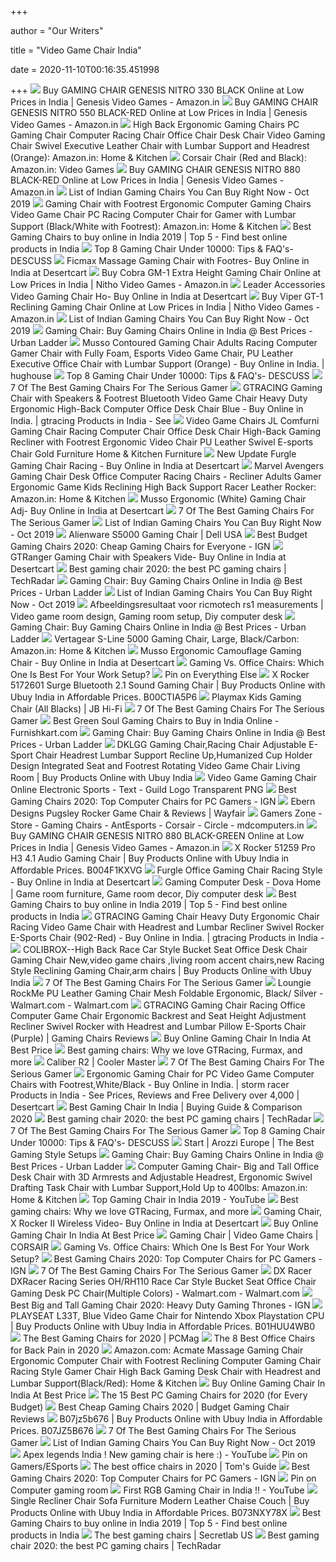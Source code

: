 +++
        
author = "Our Writers"
        
title = "Video Game Chair India"
        
date = 2020-11-10T00:16:35.451998
        
+++
[ ![](https://images-na.ssl-images-amazon.com/images/I/71NkW2GIWJL._SX679_.jpg)](https://images-na.ssl-images-amazon.com/images/I/71NkW2GIWJL._SX679_.jpg) Buy GAMING CHAIR GENESIS NITRO 330 BLACK Online at Low Prices in India |  Genesis Video Games - Amazon.in
[ ![](https://images-na.ssl-images-amazon.com/images/I/71h9nt6o8AL._SX679_.jpg)](https://images-na.ssl-images-amazon.com/images/I/71h9nt6o8AL._SX679_.jpg) Buy GAMING CHAIR GENESIS NITRO 550 BLACK-RED Online at Low Prices in India  | Genesis Video Games - Amazon.in
[ ![](https://images-na.ssl-images-amazon.com/images/I/81RzJ9IjNZL._SX425_.jpg)](https://images-na.ssl-images-amazon.com/images/I/81RzJ9IjNZL._SX425_.jpg) High Back Ergonomic Gaming Chairs PC Gaming Chair Computer Racing Chair  Office Chair Desk Chair Video Gaming Chair Swivel Executive Leather Chair  with Lumbar Support and Headrest (Orange): Amazon.in: Home & Kitchen
[ ![](https://images-na.ssl-images-amazon.com/images/I/81an6TAdqpL._SY500_.jpg)](https://images-na.ssl-images-amazon.com/images/I/81an6TAdqpL._SY500_.jpg) Corsair Chair (Red and Black): Amazon.in: Video Games
[ ![](https://images-na.ssl-images-amazon.com/images/I/61EV%2B164TnL._SX679_.jpg)](https://images-na.ssl-images-amazon.com/images/I/61EV%2B164TnL._SX679_.jpg) Buy GAMING CHAIR GENESIS NITRO 880 BLACK-RED Online at Low Prices in India  | Genesis Video Games - Amazon.in
[ ![](https://gamersnation.in/wp-content/uploads/2017/08/Gn-Cover-800x300.jpg)](https://gamersnation.in/wp-content/uploads/2017/08/Gn-Cover-800x300.jpg) List of Indian Gaming Chairs You Can Buy Right Now - Oct 2019
[ ![](https://images-na.ssl-images-amazon.com/images/I/514NDexMbjL._SY741_.jpg)](https://images-na.ssl-images-amazon.com/images/I/514NDexMbjL._SY741_.jpg) Gaming Chair with Footrest Ergonomic Computer Gaming Chairs Video Game Chair  PC Racing Computer Chair for Gamer with Lumbar Support (Black/White with  Footrest): Amazon.in: Home & Kitchen
[ ![](https://api.top-5.in/uploads/8f7d7337fc20175714fb.jpeg)](https://api.top-5.in/uploads/8f7d7337fc20175714fb.jpeg) Best Gaming Chairs to buy online in India 2019 | Top 5 - Find best online  products in India
[ ![](https://www.descuss.com/wp-content/uploads/2020/05/Best-Gaming-Chair-in-India-2020.jpg)](https://www.descuss.com/wp-content/uploads/2020/05/Best-Gaming-Chair-in-India-2020.jpg) Top 8 Gaming Chair Under 10000: Tips & FAQ's- DESCUSS
[ ![](https://m.media-amazon.com/images/I/41jlVBf4VqL.jpg)](https://m.media-amazon.com/images/I/41jlVBf4VqL.jpg) Ficmax Massage Gaming Chair with Footres- Buy Online in India at Desertcart
[ ![](https://images-na.ssl-images-amazon.com/images/I/61294p7VMGL._SX522_.jpg)](https://images-na.ssl-images-amazon.com/images/I/61294p7VMGL._SX522_.jpg) Buy Cobra GM-1 Extra Height Gaming Chair Online at Low Prices in India |  Nitho Video Games - Amazon.in
[ ![](https://m.media-amazon.com/images/I/610-mnVbhdL.jpg)](https://m.media-amazon.com/images/I/610-mnVbhdL.jpg) Leader Accessories Video Gaming Chair Ho- Buy Online in India at Desertcart
[ ![](https://images-na.ssl-images-amazon.com/images/I/61LdSfdFBML._SX522_.jpg)](https://images-na.ssl-images-amazon.com/images/I/61LdSfdFBML._SX522_.jpg) Buy Viper GT-1 Reclining Gaming Chair Online at Low Prices in India | Nitho Video  Games - Amazon.in
[ ![](https://gamersnation.in/wp-content/uploads/2017/08/1200_x_475_banner_gradient_DONE._GC.jpg)](https://gamersnation.in/wp-content/uploads/2017/08/1200_x_475_banner_gradient_DONE._GC.jpg) List of Indian Gaming Chairs You Can Buy Right Now - Oct 2019
[ ![](https://www.ulcdn.net/images/products/258406/product/Angela_Study_Chair_LP.png?1550722275)](https://www.ulcdn.net/images/products/258406/product/Angela_Study_Chair_LP.png?1550722275) Gaming Chair: Buy Gaming Chairs Online in India @ Best Prices - Urban Ladder
[ ![](https://m.media-amazon.com/images/I/411x81OF1yL.jpg)](https://m.media-amazon.com/images/I/411x81OF1yL.jpg) Musso Contoured Gaming Chair Adults Racing Computer Gamer Chair with Fully  Foam, Esports Video Game Chair, PU Leather Executive Office Chair with  Lumbar Support (Orange) - Buy Online in India. | hughouse
[ ![](https://www.descuss.com/wp-content/uploads/2020/05/Nokaxus-Gaming-Chair.jpg)](https://www.descuss.com/wp-content/uploads/2020/05/Nokaxus-Gaming-Chair.jpg) Top 8 Gaming Chair Under 10000: Tips & FAQ's- DESCUSS
[ ![](https://thumbor.forbes.com/thumbor/711x1065/https://specials-images.forbesimg.com/imageserve/5e98cd9811164600064006c1/960x0.jpg?fit=scale)](https://thumbor.forbes.com/thumbor/711x1065/https://specials-images.forbesimg.com/imageserve/5e98cd9811164600064006c1/960x0.jpg?fit=scale) 7 Of The Best Gaming Chairs For The Serious Gamer
[ ![](https://images-na.ssl-images-amazon.com/images/I/71omc4If5LL.jpg)](https://images-na.ssl-images-amazon.com/images/I/71omc4If5LL.jpg) GTRACING Gaming Chair with Speakers & Footrest Bluetooth Video Game Chair  Heavy Duty Ergonomic High-Back Computer Office Desk Chair Blue - Buy Online  in India. | gtracing Products in India - See
[ ![](https://images-na.ssl-images-amazon.com/images/I/61HEqHMkRhL.jpg)](https://images-na.ssl-images-amazon.com/images/I/61HEqHMkRhL.jpg) Video Game Chairs JL Comfurni Gaming Chair Racing Computer Chair Office  Desk Chair High-Back Gaming Recliner with Footrest Ergonomic Video Chair PU  Leather Swivel E-sports Chair Gold Furniture Home & Kitchen Furniture
[ ![](https://m.media-amazon.com/images/I/41WFnoD6oVL.jpg)](https://m.media-amazon.com/images/I/41WFnoD6oVL.jpg) New Update Furgle Gaming Chair Racing - Buy Online in India at Desertcart
[ ![](https://images-na.ssl-images-amazon.com/images/I/71H8wbryOxL._SX425_.jpg)](https://images-na.ssl-images-amazon.com/images/I/71H8wbryOxL._SX425_.jpg) Marvel Avengers Gaming Chair Desk Office Computer Racing Chairs - Recliner  Adults Gamer Ergonomic Game Kids Reclining High Back Support Racer Leather  Rocker: Amazon.in: Home & Kitchen
[ ![](https://m.media-amazon.com/images/I/418dBu1jlrL.jpg)](https://m.media-amazon.com/images/I/418dBu1jlrL.jpg) Musso Ergonomic (White) Gaming Chair Adj- Buy Online in India at Desertcart
[ ![](https://specials-images.forbesimg.com/imageserve/5e98cdd2f45f0500075eb18c/960x0.jpg?cropX1=0&cropX2=500&cropY1=0&cropY2=500)](https://specials-images.forbesimg.com/imageserve/5e98cdd2f45f0500075eb18c/960x0.jpg?cropX1=0&cropX2=500&cropY1=0&cropY2=500) 7 Of The Best Gaming Chairs For The Serious Gamer
[ ![](https://gamersnation.in/wp-content/uploads/2017/08/thermaltake.jpg)](https://gamersnation.in/wp-content/uploads/2017/08/thermaltake.jpg) List of Indian Gaming Chairs You Can Buy Right Now - Oct 2019
[ ![](https://snpi.dell.com/snp/images/products/large/en-us~AA522881/AA522881.jpg)](https://snpi.dell.com/snp/images/products/large/en-us~AA522881/AA522881.jpg) Alienware S5000 Gaming Chair | Dell USA
[ ![](http://assets1.ignimgs.com/2018/06/20/bestgamingchairs-blogroll-1529525911135.jpg)](http://assets1.ignimgs.com/2018/06/20/bestgamingchairs-blogroll-1529525911135.jpg) Best Budget Gaming Chairs 2020: Cheap Gaming Chairs for Everyone - IGN
[ ![](https://images-na.ssl-images-amazon.com/images/I/61BrrFXOUHL.jpg)](https://images-na.ssl-images-amazon.com/images/I/61BrrFXOUHL.jpg) GTRanger Gaming Chair with Speakers Vide- Buy Online in India at Desertcart
[ ![](https://cdn.mos.cms.futurecdn.net/8uyuPRKS2svHBhMZkZYkFg-1200-80.jpg)](https://cdn.mos.cms.futurecdn.net/8uyuPRKS2svHBhMZkZYkFg-1200-80.jpg) Best gaming chair 2020: the best PC gaming chairs | TechRadar
[ ![](https://www.ulcdn.net/images/products/257759/product/Barry_Study_Chair_replace_LP.jpg?1571327465)](https://www.ulcdn.net/images/products/257759/product/Barry_Study_Chair_replace_LP.jpg?1571327465) Gaming Chair: Buy Gaming Chairs Online in India @ Best Prices - Urban Ladder
[ ![](https://gamersnation.in/wp-content/uploads/2017/08/Screenshot.png)](https://gamersnation.in/wp-content/uploads/2017/08/Screenshot.png) List of Indian Gaming Chairs You Can Buy Right Now - Oct 2019
[ ![](https://i.pinimg.com/originals/0f/9e/9f/0f9e9f90efab52f4b2c5f37246236a86.jpg)](https://i.pinimg.com/originals/0f/9e/9f/0f9e9f90efab52f4b2c5f37246236a86.jpg) Afbeeldingsresultaat voor ricmotech rs1 measurements | Video game room  design, Gaming room setup, Diy computer desk
[ ![](https://www.ulcdn.net/images/products/240709/product/MikaRed_replace_LP.jpg?1571327520)](https://www.ulcdn.net/images/products/240709/product/MikaRed_replace_LP.jpg?1571327520) Gaming Chair: Buy Gaming Chairs Online in India @ Best Prices - Urban Ladder
[ ![](https://images-na.ssl-images-amazon.com/images/I/71to9AHe5AL._SY355_.jpg)](https://images-na.ssl-images-amazon.com/images/I/71to9AHe5AL._SY355_.jpg) Vertagear S-Line 5000 Gaming Chair, Large, Black/Carbon: Amazon.in: Home &  Kitchen
[ ![](https://m.media-amazon.com/images/I/41B2V9SNE3L.jpg)](https://m.media-amazon.com/images/I/41B2V9SNE3L.jpg) Musso Ergonomic Camouflage Gaming Chair - Buy Online in India at Desertcart
[ ![](https://thumbor.forbes.com/thumbor/fit-in/1200x0/filters%3Aformat%28jpg%29/https%3A%2F%2Fspecials-images.forbesimg.com%2Fimageserve%2F5e8e572c93ef920006d3a192%2F0x0.jpg)](https://thumbor.forbes.com/thumbor/fit-in/1200x0/filters%3Aformat%28jpg%29/https%3A%2F%2Fspecials-images.forbesimg.com%2Fimageserve%2F5e8e572c93ef920006d3a192%2F0x0.jpg) Gaming Vs. Office Chairs: Which One Is Best For Your Work Setup?
[ ![](https://i.pinimg.com/originals/1e/09/3d/1e093dbf0d7a032df3ff876039986de4.jpg)](https://i.pinimg.com/originals/1e/09/3d/1e093dbf0d7a032df3ff876039986de4.jpg) Pin on Everything Else
[ ![](https://www.ubuy.co.in/productimg/?image=aHR0cHM6Ly9pbWFnZXMtbmEuc3NsLWltYWdlcy1hbWF6b24uY29tL2ltYWdlcy9JLzgxbjRNOUpVbHJMLl9TUzQwMF8uanBn.jpg)](https://www.ubuy.co.in/productimg/?image=aHR0cHM6Ly9pbWFnZXMtbmEuc3NsLWltYWdlcy1hbWF6b24uY29tL2ltYWdlcy9JLzgxbjRNOUpVbHJMLl9TUzQwMF8uanBn.jpg) X Rocker 5172601 Surge Bluetooth 2.1 Sound Gaming Chair | Buy Products  Online with Ubuy India in Affordable Prices. B00CTIA5P6
[ ![](https://www.jbhifi.co.nz/FileLibrary/ProductResources/Images/139624-L-HI.jpg)](https://www.jbhifi.co.nz/FileLibrary/ProductResources/Images/139624-L-HI.jpg) Playmax Kids Gaming Chair (All Blacks) | JB Hi-Fi
[ ![](https://specials-images.forbesimg.com/imageserve/5e98ce991d47bc00062f12df/0x800.jpg?cropX1=0&cropX2=342&cropY1=0&cropY2=500)](https://specials-images.forbesimg.com/imageserve/5e98ce991d47bc00062f12df/0x800.jpg?cropX1=0&cropX2=342&cropY1=0&cropY2=500) 7 Of The Best Gaming Chairs For The Serious Gamer
[ ![](https://ws-in.amazon-adsystem.com/widgets/q?_encoding=UTF8&ASIN=B085NPF8BK&Format=_SL250_&ID=AsinImage&MarketPlace=IN&ServiceVersion=20070822&WS=1&tag=indicareerin-21&language=en_IN)](https://ws-in.amazon-adsystem.com/widgets/q?_encoding=UTF8&ASIN=B085NPF8BK&Format=_SL250_&ID=AsinImage&MarketPlace=IN&ServiceVersion=20070822&WS=1&tag=indicareerin-21&language=en_IN) Best Green Soul Gaming Chairs to Buy in India Online - Furnishkart.com
[ ![](https://www.ulcdn.net/images/products/257924/product/Helga_Tan_00_LP.jpg?1550123054)](https://www.ulcdn.net/images/products/257924/product/Helga_Tan_00_LP.jpg?1550123054) Gaming Chair: Buy Gaming Chairs Online in India @ Best Prices - Urban Ladder
[ ![](https://www.ubuy.co.in/productimg/?image=aHR0cHM6Ly9pbWFnZXMtbmEuc3NsLWltYWdlcy1hbWF6b24uY29tL2ltYWdlcy9JLzUxaFAwekNrb0pMLl9TUzQwMF8uanBn.jpg)](https://www.ubuy.co.in/productimg/?image=aHR0cHM6Ly9pbWFnZXMtbmEuc3NsLWltYWdlcy1hbWF6b24uY29tL2ltYWdlcy9JLzUxaFAwekNrb0pMLl9TUzQwMF8uanBn.jpg) DKLGG Gaming Chair,Racing Chair Adjustable E-Sport Chair Headrest Lumbar  Support Recline Up,Humanized Cup Holder Design Integrated Seat and Footrest  Rotating Video Game Chair Living Room | Buy Products Online with Ubuy India
[ ![](https://img1.pnghut.com/15/5/13/EwJxe4nWu5/text-triangle-chair-india-black-and-white.jpg)](https://img1.pnghut.com/15/5/13/EwJxe4nWu5/text-triangle-chair-india-black-and-white.jpg) Video Game Gaming Chair Online Electronic Sports - Text - Guild Logo  Transparent PNG
[ ![](https://assets-prd.ignimgs.com/2020/06/03/8-1591196899156.jpg)](https://assets-prd.ignimgs.com/2020/06/03/8-1591196899156.jpg) Best Gaming Chairs 2020: Top Computer Chairs for PC Gamers - IGN
[ ![](https://secure.img1-fg.wfcdn.com/im/88942290/compr-r85/4744/47445468/pugsley-rocker-game-chair.jpg)](https://secure.img1-fg.wfcdn.com/im/88942290/compr-r85/4744/47445468/pugsley-rocker-game-chair.jpg) Ebern Designs Pugsley Rocker Game Chair & Reviews | Wayfair
[ ![](https://m9m3k2m8.stackpathcdn.com/image/cache/catalog/gaming%20chair/ant-esports/8077-black-green/8077-black-green-image-main-180x180.jpg)](https://m9m3k2m8.stackpathcdn.com/image/cache/catalog/gaming%20chair/ant-esports/8077-black-green/8077-black-green-image-main-180x180.jpg) Gamers Zone - Store - Gaming Chairs - AntEsports - Corsair - Circle -  mdcomputers.in
[ ![](https://images-na.ssl-images-amazon.com/images/I/71MGmh4PepL._SX679_.jpg)](https://images-na.ssl-images-amazon.com/images/I/71MGmh4PepL._SX679_.jpg) Buy GAMING CHAIR GENESIS NITRO 880 BLACK-GREEN Online at Low Prices in India  | Genesis Video Games - Amazon.in
[ ![](https://www.ubuy.co.in/productimg/?image=aHR0cHM6Ly9pbWFnZXMtbmEuc3NsLWltYWdlcy1hbWF6b24uY29tL2ltYWdlcy9JLzcxaWtQQXZPTTBMLl9TUzQwMF8uanBn.jpg)](https://www.ubuy.co.in/productimg/?image=aHR0cHM6Ly9pbWFnZXMtbmEuc3NsLWltYWdlcy1hbWF6b24uY29tL2ltYWdlcy9JLzcxaWtQQXZPTTBMLl9TUzQwMF8uanBn.jpg) X Rocker 51259 Pro H3 4.1 Audio Gaming Chair | Buy Products Online with  Ubuy India in Affordable Prices. B004F1KXVG
[ ![](https://m.media-amazon.com/images/I/51z8lHuFo+L.jpg)](https://m.media-amazon.com/images/I/51z8lHuFo+L.jpg) Furgle Office Gaming Chair Racing Style - Buy Online in India at Desertcart
[ ![](https://i.pinimg.com/originals/23/b2/81/23b2819cc20635003e365ba92589757b.jpg)](https://i.pinimg.com/originals/23/b2/81/23b2819cc20635003e365ba92589757b.jpg) Gaming Computer Desk - Dova Home | Game room furniture, Game room decor,  Diy computer desk
[ ![](https://api.top-5.in/uploads/dbbbe51e4bf71556fcbc.jpg)](https://api.top-5.in/uploads/dbbbe51e4bf71556fcbc.jpg) Best Gaming Chairs to buy online in India 2019 | Top 5 - Find best online  products in India
[ ![](https://m.media-amazon.com/images/I/41mZUXG7T3L.jpg)](https://m.media-amazon.com/images/I/41mZUXG7T3L.jpg) GTRACING Gaming Chair Heavy Duty Ergonomic Chair Racing Video Game Chair  with Headrest and Lumbar Recliner Swivel Rocker E-Sports Chair (902-Red) -  Buy Online in India. | gtracing Products in India -
[ ![](https://www.ubuy.co.in/productimg/?image=aHR0cHM6Ly9pbWFnZXMtbmEuc3NsLWltYWdlcy1hbWF6b24uY29tL2ltYWdlcy9JLzQxYTRPc1ViTlVMLmpwZw.jpg)](https://www.ubuy.co.in/productimg/?image=aHR0cHM6Ly9pbWFnZXMtbmEuc3NsLWltYWdlcy1hbWF6b24uY29tL2ltYWdlcy9JLzQxYTRPc1ViTlVMLmpwZw.jpg) COLIBROX--High Back Race Car Style Bucket Seat Office Desk Chair Gaming  Chair New,video game chairs ,living room accent chairs,new Racing Style  Reclining Gaming Chair,arm chairs | Buy Products Online with Ubuy India
[ ![](https://specials-images.forbesimg.com/imageserve/5e98cf2711164600064006cd/960x0.jpg?fit=scale)](https://specials-images.forbesimg.com/imageserve/5e98cf2711164600064006cd/960x0.jpg?fit=scale) 7 Of The Best Gaming Chairs For The Serious Gamer
[ ![](https://i5.walmartimages.com/asr/e3783d04-d9c1-4201-bdb3-e81ea6d9c323_2.dd7ca3a967c9f5cbd919e61fa6b844b6.jpeg)](https://i5.walmartimages.com/asr/e3783d04-d9c1-4201-bdb3-e81ea6d9c323_2.dd7ca3a967c9f5cbd919e61fa6b844b6.jpeg) Loungie RockMe PU Leather Gaming Chair Mesh Foldable Ergonomic, Black/  Silver - Walmart.com - Walmart.com
[ ![](https://m.media-amazon.com/images/I/41iBlnjJBML.jpg)](https://m.media-amazon.com/images/I/41iBlnjJBML.jpg) GTRACING Gaming Chair Racing Office Computer Game Chair Ergonomic Backrest  and Seat Height Adjustment Recliner Swivel Rocker with Headrest and Lumbar  Pillow E-Sports Chair (Purple) | Gaming Chairs Reviews
[ ![](https://www.primeabgb.com/wp-content/uploads/2019/02/GameX-Royale-Red-1-300x300.jpg)](https://www.primeabgb.com/wp-content/uploads/2019/02/GameX-Royale-Red-1-300x300.jpg) Buy Online Gaming Chair In India At Best Price
[ ![](https://blueprint-api-production.s3.amazonaws.com/uploads/card/image/872869/8af3f3ac-6e6a-4bf5-af4f-e59f43366ebc.jpg)](https://blueprint-api-production.s3.amazonaws.com/uploads/card/image/872869/8af3f3ac-6e6a-4bf5-af4f-e59f43366ebc.jpg) Best gaming chairs: Why we love GTRacing, Furmax, and more
[ ![](https://s3-eu-west-1.amazonaws.com/cdn.coolermaster.com/assets/1018/1-cm-caliber-r2-1-1-zoom.png)](https://s3-eu-west-1.amazonaws.com/cdn.coolermaster.com/assets/1018/1-cm-caliber-r2-1-1-zoom.png) Caliber R2 | Cooler Master
[ ![](https://specials-images.forbesimg.com/imageserve/5e98cf461d47bc00062f12e2/960x0.jpg?fit=scale)](https://specials-images.forbesimg.com/imageserve/5e98cf461d47bc00062f12e2/960x0.jpg?fit=scale) 7 Of The Best Gaming Chairs For The Serious Gamer
[ ![](https://images-na.ssl-images-amazon.com/images/I/41N%2BTERiqpL.jpg)](https://images-na.ssl-images-amazon.com/images/I/41N%2BTERiqpL.jpg) Ergonomic Gaming Chair for PC Video Game Computer Chairs with  Footrest,White/Black - Buy Online in India. | storm racer Products in India  - See Prices, Reviews and Free Delivery over 4,000 | Desertcart
[ ![](https://i1.wp.com/www.furnitureoxide.com/wp-content/uploads/2020/02/Furnitureoxide-7-min.jpg?fit=1200%2C600&ssl=1)](https://i1.wp.com/www.furnitureoxide.com/wp-content/uploads/2020/02/Furnitureoxide-7-min.jpg?fit=1200%2C600&ssl=1) Best Gaming Chair In India | Buying Guide & Comparison 2020
[ ![](https://cdn.mos.cms.futurecdn.net/njdCpbBmpJTFdwuDY6qPP-1200-80.jpg)](https://cdn.mos.cms.futurecdn.net/njdCpbBmpJTFdwuDY6qPP-1200-80.jpg) Best gaming chair 2020: the best PC gaming chairs | TechRadar
[ ![](https://specials-images.forbesimg.com/imageserve/5e98cec8b788670006997c02/960x0.jpg?cropX1=0&cropX2=500&cropY1=0&cropY2=500)](https://specials-images.forbesimg.com/imageserve/5e98cec8b788670006997c02/960x0.jpg?cropX1=0&cropX2=500&cropY1=0&cropY2=500) 7 Of The Best Gaming Chairs For The Serious Gamer
[ ![](https://www.descuss.com/wp-content/uploads/2019/05/500_Green_Shopify_740x.png)](https://www.descuss.com/wp-content/uploads/2019/05/500_Green_Shopify_740x.png) Top 8 Gaming Chair Under 10000: Tips & FAQ's- DESCUSS
[ ![](https://arozzi.se/wp-content/uploads/2018/09/Mezzo-fb-Molded-Foam-1024x576.png)](https://arozzi.se/wp-content/uploads/2018/09/Mezzo-fb-Molded-Foam-1024x576.png) Start | Arozzi Europe | The Best Gaming Style Setups
[ ![](https://www.ulcdn.net/images/products/156887/product/abigail_study_chair_yellow_replace_LP.jpg?1569824678)](https://www.ulcdn.net/images/products/156887/product/abigail_study_chair_yellow_replace_LP.jpg?1569824678) Gaming Chair: Buy Gaming Chairs Online in India @ Best Prices - Urban Ladder
[ ![](https://images-na.ssl-images-amazon.com/images/I/71rViuB6TGL._SL1500_.jpg)](https://images-na.ssl-images-amazon.com/images/I/71rViuB6TGL._SL1500_.jpg) Computer Gaming Chair- Big and Tall Office Desk Chair with 3D Armrests and  Adjustable Headrest, Ergonomic Swivel Drafting Task Chair with Lumbar  Support,Hold Up to 400lbs: Amazon.in: Home & Kitchen
[ ![](https://i.ytimg.com/vi/QtAO94k1pSY/maxresdefault.jpg)](https://i.ytimg.com/vi/QtAO94k1pSY/maxresdefault.jpg) Top Gaming Chair in India 2019 - YouTube
[ ![](https://blueprint-api-production.s3.amazonaws.com/uploads/story/thumbnail/83172/00df757b-3090-4332-8ad6-8c9d061c0818.jpg)](https://blueprint-api-production.s3.amazonaws.com/uploads/story/thumbnail/83172/00df757b-3090-4332-8ad6-8c9d061c0818.jpg) Best gaming chairs: Why we love GTRacing, Furmax, and more
[ ![](https://m.media-amazon.com/images/I/41fhm0M+Q6L.jpg)](https://m.media-amazon.com/images/I/41fhm0M+Q6L.jpg) Gaming Chair, X Rocker II Wireless Video- Buy Online in India at Desertcart
[ ![](https://www.primeabgb.com/wp-content/uploads/2019/02/8077-R-Red-1-300x300.jpg)](https://www.primeabgb.com/wp-content/uploads/2019/02/8077-R-Red-1-300x300.jpg) Buy Online Gaming Chair In India At Best Price
[ ![](https://www.corsair.com/medias/sys_master/images/images/h52/hd1/9398247784478/-CF-9010029-WW-Gallery-CORSAIR-T3-RUSH-CHARCOAL-01.png)](https://www.corsair.com/medias/sys_master/images/images/h52/hd1/9398247784478/-CF-9010029-WW-Gallery-CORSAIR-T3-RUSH-CHARCOAL-01.png) Gaming Chair | Video Game Chairs | CORSAIR
[ ![](https://specials-images.forbesimg.com/imageserve/5e8f7af7361cc00006aafcfc/960x0.jpg?cropX1=0&cropX2=500&cropY1=0&cropY2=500)](https://specials-images.forbesimg.com/imageserve/5e8f7af7361cc00006aafcfc/960x0.jpg?cropX1=0&cropX2=500&cropY1=0&cropY2=500) Gaming Vs. Office Chairs: Which One Is Best For Your Work Setup?
[ ![](https://oyster.ignimgs.com/wordpress/stg.ign.com/2020/01/IMG_20200107_140819.jpg)](https://oyster.ignimgs.com/wordpress/stg.ign.com/2020/01/IMG_20200107_140819.jpg) Best Gaming Chairs 2020: Top Computer Chairs for PC Gamers - IGN
[ ![](https://specials-images.forbesimg.com/imageserve/5e98ce1a1d47bc00062f12d9/0x800.jpg?cropX1=0&cropX2=333&cropY1=0&cropY2=500)](https://specials-images.forbesimg.com/imageserve/5e98ce1a1d47bc00062f12d9/0x800.jpg?cropX1=0&cropX2=333&cropY1=0&cropY2=500) 7 Of The Best Gaming Chairs For The Serious Gamer
[ ![](https://i5.walmartimages.com/asr/bc2a5ee4-9e55-42c6-b5fd-bc238f55f44e_1.1d99a34db8bfcd2dee07a02dd42d3343.jpeg)](https://i5.walmartimages.com/asr/bc2a5ee4-9e55-42c6-b5fd-bc238f55f44e_1.1d99a34db8bfcd2dee07a02dd42d3343.jpeg) DX Racer DXRacer Racing Series OH/RH110 Race Car Style Bucket Seat Office Chair  Gaming Desk PC Chair(Multiple Colors) - Walmart.com - Walmart.com
[ ![](https://assets1.ignimgs.com/2018/07/17/chairs-1280-1531848348506.jpg)](https://assets1.ignimgs.com/2018/07/17/chairs-1280-1531848348506.jpg) Best Big and Tall Gaming Chair 2020: Heavy Duty Gaming Thrones - IGN
[ ![](https://www.ubuy.co.in/productimg/?image=aHR0cHM6Ly9pbWFnZXMtbmEuc3NsLWltYWdlcy1hbWF6b24uY29tL2ltYWdlcy9JLzYxdDNuOFl0Q05MLl9TUzQwMF8uanBn.jpg)](https://www.ubuy.co.in/productimg/?image=aHR0cHM6Ly9pbWFnZXMtbmEuc3NsLWltYWdlcy1hbWF6b24uY29tL2ltYWdlcy9JLzYxdDNuOFl0Q05MLl9TUzQwMF8uanBn.jpg) PLAYSEAT L33T, Blue Video Game Chair for Nintendo Xbox Playstation CPU |  Buy Products Online with Ubuy India in Affordable Prices. B01HUU4WB0
[ ![](https://i.pcmag.com/imagery/roundups/01nItxF7gLV1QBkVufORlYb-6..1589994508.jpg)](https://i.pcmag.com/imagery/roundups/01nItxF7gLV1QBkVufORlYb-6..1589994508.jpg) The Best Gaming Chairs for 2020 | PCMag
[ ![](https://www.thebalancesmb.com/thmb/Zw1WN-ImczlJObHT2WFj_h8QbVw=/640x480/smart/filters:no_upscale()/717tpSVhAvL._SL1001_-5b5f3e8a46e0fb0050e83f91.jpg)](https://www.thebalancesmb.com/thmb/Zw1WN-ImczlJObHT2WFj_h8QbVw=/640x480/smart/filters:no_upscale()/717tpSVhAvL._SL1001_-5b5f3e8a46e0fb0050e83f91.jpg) The 8 Best Office Chairs for Back Pain in 2020
[ ![](https://images-na.ssl-images-amazon.com/images/I/61WmFAf4P1L._AC_SY879_.jpg)](https://images-na.ssl-images-amazon.com/images/I/61WmFAf4P1L._AC_SY879_.jpg) Amazon.com: Acmate Massage Gaming Chair Ergonomic Computer Chair with  Footrest Reclining Computer Gaming Chair Racing Style Gamer Chair High Back  Gaming Desk Chair with Headrest and Lumbar Support(Black/Red): Home &  Kitchen
[ ![](https://www.primeabgb.com/wp-content/uploads/2020/03/Ant-Esports-Infinity-Plus-2D-Blue-Black-Gaming-Chair-Adjustable-Armrest-Headrest-and-Lumbar-Support-300x300.jpg)](https://www.primeabgb.com/wp-content/uploads/2020/03/Ant-Esports-Infinity-Plus-2D-Blue-Black-Gaming-Chair-Adjustable-Armrest-Headrest-and-Lumbar-Support-300x300.jpg) Buy Online Gaming Chair In India At Best Price
[ ![](https://i.ytimg.com/vi/G7MTlS4aJTo/maxresdefault.jpg)](https://i.ytimg.com/vi/G7MTlS4aJTo/maxresdefault.jpg) The 15 Best PC Gaming Chairs for 2020 (for Every Budget)
[ ![](https://hips.hearstapps.com/hmg-prod.s3.amazonaws.com/images/pop-gamingchairs-cheap-index-1592407775.jpg)](https://hips.hearstapps.com/hmg-prod.s3.amazonaws.com/images/pop-gamingchairs-cheap-index-1592407775.jpg) Best Cheap Gaming Chairs 2020 | Budget Gaming Chair Reviews
[ ![](https://www.ubuy.co.in/productimg/?image=aHR0cHM6Ly9pbWFnZXMtbmEuc3NsLWltYWdlcy1hbWF6b24uY29tL2ltYWdlcy9JLzcxbU5EemlBUkZMLl9TUzQwMF8uanBn.jpg)](https://www.ubuy.co.in/productimg/?image=aHR0cHM6Ly9pbWFnZXMtbmEuc3NsLWltYWdlcy1hbWF6b24uY29tL2ltYWdlcy9JLzcxbU5EemlBUkZMLl9TUzQwMF8uanBn.jpg) B07jz5b676 | Buy Products Online with Ubuy India in Affordable Prices.  B07JZ5B676
[ ![](https://thumbor.forbes.com/thumbor/trim/0x0:500x500/fit-in/500x500/smart/https://specials-images.forbesimg.com/imageserve/5e98cec8b788670006997c02/0x0.jpg)](https://thumbor.forbes.com/thumbor/trim/0x0:500x500/fit-in/500x500/smart/https://specials-images.forbesimg.com/imageserve/5e98cec8b788670006997c02/0x0.jpg) 7 Of The Best Gaming Chairs For The Serious Gamer
[ ![](https://gamersnation.in/wp-content/uploads/2017/08/20526281_1310209362415753_8370083571917083823_n.jpg)](https://gamersnation.in/wp-content/uploads/2017/08/20526281_1310209362415753_8370083571917083823_n.jpg) List of Indian Gaming Chairs You Can Buy Right Now - Oct 2019
[ ![](https://i.ytimg.com/vi/d0yve4P_hew/hqdefault.jpg)](https://i.ytimg.com/vi/d0yve4P_hew/hqdefault.jpg) Apex legends India ! New gaming chair is here :) - YouTube
[ ![](https://i.pinimg.com/originals/ce/c8/89/cec88937064c1b799bb8ef4b0960a6d2.jpg)](https://i.pinimg.com/originals/ce/c8/89/cec88937064c1b799bb8ef4b0960a6d2.jpg) Pin on Gamers/ESports
[ ![](https://cdn.mos.cms.futurecdn.net/chg3AGHkpwVFcZeK26TKuA.jpg)](https://cdn.mos.cms.futurecdn.net/chg3AGHkpwVFcZeK26TKuA.jpg) The best office chairs in 2020 | Tom's Guide
[ ![](https://assets-prd.ignimgs.com/2020/06/03/7-1591196649336.jpg)](https://assets-prd.ignimgs.com/2020/06/03/7-1591196649336.jpg) Best Gaming Chairs 2020: Top Computer Chairs for PC Gamers - IGN
[ ![](https://i.pinimg.com/originals/3f/75/41/3f75419f16a4d37b03ae70a5a8a0f72b.jpg)](https://i.pinimg.com/originals/3f/75/41/3f75419f16a4d37b03ae70a5a8a0f72b.jpg) Pin on Computer gaming room
[ ![](https://i.ytimg.com/vi/xyO4wzdKv0I/maxresdefault.jpg)](https://i.ytimg.com/vi/xyO4wzdKv0I/maxresdefault.jpg) First RGB Gaming Chair in India !!  - YouTube
[ ![](https://www.ubuy.co.in/productimg/?image=aHR0cHM6Ly9pbWFnZXMtbmEuc3NsLWltYWdlcy1hbWF6b24uY29tL2ltYWdlcy9JLzYxNFJVa1pWRWdMLl9TUzQwMF8uanBn.jpg)](https://www.ubuy.co.in/productimg/?image=aHR0cHM6Ly9pbWFnZXMtbmEuc3NsLWltYWdlcy1hbWF6b24uY29tL2ltYWdlcy9JLzYxNFJVa1pWRWdMLl9TUzQwMF8uanBn.jpg) Single Recliner Chair Sofa Furniture Modern Leather Chaise Couch | Buy  Products Online with Ubuy India in Affordable Prices. B073NXY78X
[ ![](https://api.top-5.in/uploads/458ed5e8fd157c42c8e4.jpg)](https://api.top-5.in/uploads/458ed5e8fd157c42c8e4.jpg) Best Gaming Chairs to buy online in India 2019 | Top 5 - Find best online  products in India
[ ![](https://cdn.shopify.com/s/files/1/1640/2231/t/296/assets/home-about-min.jpg?v=15469314744188955009)](https://cdn.shopify.com/s/files/1/1640/2231/t/296/assets/home-about-min.jpg?v=15469314744188955009) The best gaming chairs | Secretlab US
[ ![](https://vanilla.futurecdn.net/techradar/media/img/missing-image.svg)](https://vanilla.futurecdn.net/techradar/media/img/missing-image.svg) Best gaming chair 2020: the best PC gaming chairs | TechRadar
